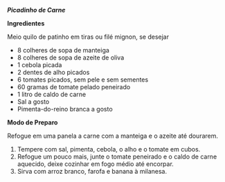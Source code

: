 ***Picadinho de Carne***

**Ingredientes**

 Meio quilo de patinho em tiras ou filé mignon, se desejar

- 8 colheres de sopa de manteiga
- 8 colheres de sopa de azeite de oliva
- 1 cebola picada
- 2 dentes de alho picados
- 6 tomates picados, sem pele e sem sementes
- 60 gramas de tomate pelado peneirado
- 1 litro de caldo de carne
- Sal a gosto
- Pimenta-do-reino branca a gosto

 **Modo de Preparo**

 Refogue em uma panela a carne com a manteiga e o azeite até     dourarem.

1. Tempere com sal, pimenta, cebola, o alho e o tomate em cubos.
2. Refogue um pouco mais, junte o tomate peneirado e o caldo de carne     aquecido, deixe cozinhar em fogo médio até encorpar.
3. Sirva com arroz branco, farofa e banana à milanesa.

 









